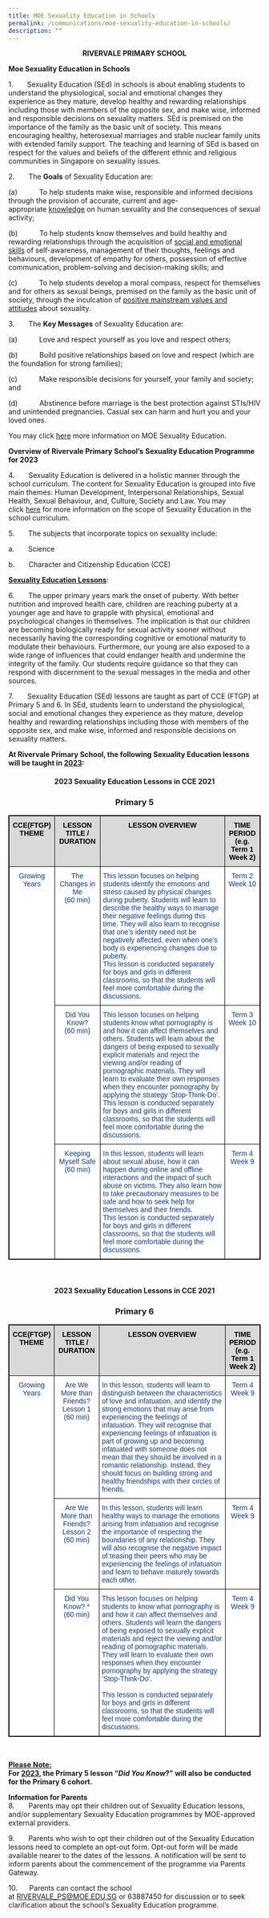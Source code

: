 ```yaml
---
title: MOE Sexuality Education in Schools
permalink: /communications/moe-sexuality-education-in-schools/
description: ""
---
```

<p style="text-align:center;"><b>RIVERVALE PRIMARY SCHOOL</b></p>

**Moe Sexuality Education in Schools**

1.&nbsp;&nbsp;&nbsp;&nbsp;&nbsp;&nbsp;&nbsp;Sexuality Education (SEd) in schools is about enabling students to understand the physiological, social and emotional changes they experience as they mature, develop healthy and rewarding relationships including those with members of the opposite sex, and make wise, informed and responsible decisions on sexuality matters. SEd is premised on the importance of the family as the basic unit of society. This means encouraging healthy, heterosexual marriages and stable nuclear family units with extended family support. The teaching and learning of SEd is based on respect for the values and beliefs of the different ethnic and religious communities in Singapore on sexuality issues.

2.&nbsp;&nbsp;&nbsp;&nbsp;&nbsp;&nbsp; The&nbsp;**Goals**&nbsp;of Sexuality Education are:

(a)&nbsp;&nbsp;&nbsp;&nbsp;&nbsp;&nbsp;&nbsp;&nbsp;&nbsp;&nbsp;&nbsp;To help students make wise, responsible and informed decisions through the provision of accurate, current and age-appropriate&nbsp;<u>knowledge</u>&nbsp;on human sexuality and the consequences of sexual activity;

(b)&nbsp;&nbsp;&nbsp;&nbsp;&nbsp;&nbsp;&nbsp;&nbsp;&nbsp;&nbsp;&nbsp;To help students know themselves and build healthy and rewarding relationships through the acquisition of&nbsp;<u>social and emotional skills</u>&nbsp;of self-awareness, management of their thoughts, feelings and behaviours, development of empathy for others, possession of effective communication, problem-solving and decision-making skills; and

(c)&nbsp;&nbsp;&nbsp;&nbsp;&nbsp;&nbsp;&nbsp;&nbsp;&nbsp;&nbsp;&nbsp;To help students develop a moral compass, respect for themselves and for others as sexual beings, premised on the family as the basic unit of society, through the inculcation of&nbsp;<u>positive mainstream values and attitudes</u>&nbsp;about sexuality.

3.&nbsp;&nbsp;&nbsp;&nbsp;&nbsp;&nbsp; The&nbsp;**Key Messages**&nbsp;of Sexuality Education are:

(a)&nbsp;&nbsp;&nbsp;&nbsp;&nbsp;&nbsp;&nbsp;&nbsp;&nbsp;&nbsp;&nbsp;Love and respect yourself as you love and respect others;

(b)&nbsp;&nbsp;&nbsp;&nbsp;&nbsp;&nbsp;&nbsp;&nbsp;&nbsp;&nbsp;&nbsp;Build positive relationships based on love and respect (which are the foundation for strong families);

(c)&nbsp;&nbsp;&nbsp;&nbsp;&nbsp;&nbsp;&nbsp;&nbsp;&nbsp;&nbsp;&nbsp;Make responsible decisions for yourself, your family and society; and

(d)&nbsp;&nbsp;&nbsp;&nbsp;&nbsp;&nbsp;&nbsp;&nbsp;&nbsp;&nbsp;&nbsp;Abstinence before marriage is the best protection against STIs/HIV and unintended pregnancies. Casual sex can harm and hurt you and your loved ones.

You may&nbsp;click&nbsp;[here](https://go.gov.sg/moe-sexuality-education)&nbsp;more information on MOE Sexuality Education.

**Overview of Rivervale Primary**&nbsp;**School’s**&nbsp;**Sexuality Education Programme for 2023**

4.&nbsp;&nbsp;&nbsp;&nbsp;&nbsp;&nbsp; Sexuality Education is delivered in a holistic manner through the school curriculum.&nbsp;The content for Sexuality Education is grouped into five main themes: Human Development, Interpersonal Relationships, Sexual Health, Sexual Behaviour, and, Culture, Society and Law. You may click&nbsp;[here](https://go.gov.sg/moe-sexuality-education-scope)&nbsp;for more information on the scope of Sexuality Education in the school curriculum.

5.&nbsp;&nbsp;&nbsp;&nbsp;&nbsp;&nbsp; The subjects that incorporate topics on sexuality include:

a.&nbsp;&nbsp;&nbsp;&nbsp;&nbsp;&nbsp;&nbsp;Science

b.&nbsp;&nbsp;&nbsp;&nbsp;&nbsp;&nbsp;&nbsp;Character and Citizenship Education (CCE)

**<u>Sexuality Education Lessons</u>**:

6.&nbsp;&nbsp;&nbsp;&nbsp;&nbsp;&nbsp; The upper primary years mark the onset of puberty. With better nutrition and improved health care, children are reaching puberty at a younger age and have to grapple with physical, emotional and psychological changes in themselves. The implication is that our children are becoming biologically ready for sexual activity sooner without necessarily having the corresponding cognitive or emotional maturity to modulate their behaviours. Furthermore, our young are also exposed to a wide range of influences that could endanger health and undermine the integrity of the family. Our students require guidance so that they can respond with discernment to the sexual messages in the media and other sources.

7\. &nbsp;&nbsp;&nbsp;&nbsp;&nbsp; Sexuality Education (SEd) lessons are taught as part of CCE (FTGP) at Primary 5 and 6. In SEd, students learn to understand the physiological, social and emotional changes they experience as they mature, develop healthy and rewarding relationships including those with members of the opposite sex, and make wise, informed and responsible decisions on sexuality matters.&nbsp;

  

**At Rivervale Primary School, the following Sexuality Education lessons will be taught in&nbsp;<u>2023</u>:**

<h4 style="text-align:center;">2023 Sexuality Education Lessons in CCE 2021</h4>

<h3 style="text-align:center;">Primary 5</h3>

<style type="text/css">
.tg  {border-collapse:collapse;border-spacing:0;}
.tg td{border-color:black;border-style:solid;border-width:1px;font-family:Arial, sans-serif;font-size:14px;
  overflow:hidden;padding:10px 5px;word-break:normal;}
.tg th{border-color:black;border-style:solid;border-width:1px;font-family:Arial, sans-serif;font-size:14px;
  font-weight:normal;overflow:hidden;padding:10px 5px;word-break:normal;}
.tg .tg-vlyg{background-color:#D9D9D9;color:#0C3989;font-weight:bold;text-align:center;vertical-align:top}
.tg .tg-u2s6{background-color:#FFF;color:#0C3989;text-align:center;vertical-align:top}
.tg .tg-vvbc{background-color:#FFF;color:#0C3989;text-align:left;vertical-align:top}
</style>
<table class="tg" style="border: 1px solid black">
<thead>
  <tr>
    <th class="tg-vlyg" style="border: 1px solid black"><span style="color:black">CCE(FTGP) THEME</span></th>
    <th class="tg-vlyg" style="border: 1px solid black"><span style="color:black">LESSON TITLE / DURATION</span></th>
    <th class="tg-vlyg" style="border: 1px solid black"><span style="color:black">LESSON OVERVIEW</span></th>
    <th class="tg-vlyg" style="border: 1px solid black"><span style="color:black">TIME PERIOD</span><br><span style="color:black">(e.g. Term 1 Week 2)</span></th>
  </tr>
</thead>
<tbody>
  <tr>
    <td class="tg-u2s6" rowspan="3" style="border: 1px solid black">Growing Years</td>
    <td class="tg-u2s6" style="border: 1px solid black">The Changes in Me<br>(60 min)</td>
    <td class="tg-vvbc" style="border: 1px solid black">This lesson focuses on helping students identify the emotions and stress caused by physical changes during puberty. Students will learn to describe the healthy ways to manage their negative feelings during this time. They will also learn to recognise that one’s identity need not be negatively affected, even when one’s body is experiencing changes due to puberty.<br>This lesson is conducted separately for boys and girls in different classrooms, so that the students will feel more comfortable during the discussions.</td>
    <td class="tg-u2s6" style="border: 1px solid black">Term 2 Week 10</td>
  </tr>
  <tr>
    <td class="tg-u2s6" style="border: 1px solid black"> Did You Know?<br>(60 min)<br> </td>
    <td class="tg-vvbc" style="border: 1px solid black">This lesson focuses on helping students know what pornography is and how it can affect themselves and others. Students will learn about the dangers of being exposed to sexually explicit materials and reject the viewing and/or reading of pornographic materials. They will learn to evaluate their own responses when they encounter pornography by applying the strategy ‘Stop-Think-Do’.<br>This lesson is conducted separately for boys and girls in different classrooms, so that the students will feel more comfortable during the discussions.</td>
    <td class="tg-u2s6" style="border: 1px solid black">Term 3 Week 10</td>
  </tr>
  <tr>
    <td class="tg-u2s6" style="border: 1px solid black">Keeping Myself Safe<br>(60 min)<br> </td>
    <td class="tg-vvbc" style="border: 1px solid black">In this lesson, students will learn about sexual abuse, how it can happen during online and offline interactions and the impact of such abuse on victims. They also learn how to take precautionary measures to be safe and how to seek help for themselves and their friends.<br>This lesson is conducted separately for boys and girls in different classrooms, so that the students will feel more comfortable during the discussions.</td>
    <td class="tg-u2s6" style="border: 1px solid black">Term 4 Week 9</td>
  </tr>
</tbody>
</table><br>

<h4 style="text-align:center;">2023 Sexuality Education Lessons in CCE 2021</h4>

<h3 style="text-align:center;">Primary 6</h3>

<style type="text/css">
.tg  {border-collapse:collapse;border-spacing:0;}
.tg td{border-color:black;border-style:solid;border-width:1px;font-family:Arial, sans-serif;font-size:14px;
  overflow:hidden;padding:10px 5px;word-break:normal;}
.tg th{border-color:black;border-style:solid;border-width:1px;font-family:Arial, sans-serif;font-size:14px;
  font-weight:normal;overflow:hidden;padding:10px 5px;word-break:normal;}
.tg .tg-vlyg{background-color:#D9D9D9;color:#0C3989;font-weight:bold;text-align:center;vertical-align:top}
.tg .tg-u2s6{background-color:#FFF;color:#0C3989;text-align:center;vertical-align:top}
.tg .tg-vvbc{background-color:#FFF;color:#0C3989;text-align:left;vertical-align:top}
</style>
<table class="tg" style="border: 1px solid black">
<thead>
  <tr>
    <th class="tg-vlyg" style="border: 1px solid black"><span style="color:black">CCE(FTGP) THEME</span></th>
    <th class="tg-vlyg" style="border: 1px solid black"><span style="color:black">LESSON TITLE / DURATION</span></th>
    <th class="tg-vlyg" style="border: 1px solid black"><span style="color:black">LESSON OVERVIEW</span></th>
    <th class="tg-vlyg" style="border: 1px solid black"><span style="color:black">TIME PERIOD</span><br><span style="color:black">(e.g. Term 1 Week 2)</span></th>
  </tr>
</thead>
<tbody>
  <tr>
    <td class="tg-u2s6" rowspan="3" style="border: 1px solid black">Growing Years</td>
    <td class="tg-u2s6" style="border: 1px solid black">Are We More than Friends?<br>Lesson 1<br>(60 min)</td>
    <td class="tg-vvbc" style="border: 1px solid black">In this lesson, students will learn to distinguish between the characteristics of love and infatuation, and identify the strong emotions that may arise from experiencing the feelings of infatuation. They will recognise that experiencing feelings of infatuation is part of growing up and becoming infatuated with someone does not mean that they should be involved in a romantic relationship. Instead, they should focus on building strong and healthy friendships with their circles of friends.</td>
    <td class="tg-u2s6" style="border: 1px solid black">Term 4 Week 9</td>
  </tr>
  <tr>
    <td class="tg-u2s6" style="border: 1px solid black">Are We More than Friends?<br>Lesson 2<br>(60 min)</td>
    <td class="tg-vvbc" style="border: 1px solid black">In this lesson, students will learn healthy ways to manage the emotions arising from infatuation and recognise the importance of respecting the boundaries of any relationship. They will also recognise the negative impact of teasing their peers who may be experiencing the feelings of infatuation and learn to behave maturely towards each other.</td>
    <td class="tg-u2s6" style="border: 1px solid black">Term 4 Week 9</td>
  </tr>
  <tr>
    <td class="tg-u2s6" style="border: 1px solid black">Did You Know? *<br>(60 min)<br> <br> </td>
    <td class="tg-vvbc" style="border: 1px solid black">This lesson focuses on helping students to know what pornography is and how it can affect themselves and others. Students will learn the dangers of being exposed to sexually explicit materials and reject the viewing and/or reading of pornographic materials. They will learn to evaluate their own responses when they encounter pornography by applying the strategy ‘Stop-Think-Do’.<br> <br>This lesson is conducted separately for boys and girls in different classrooms, so that the students will feel more comfortable during the discussions.</td>
    <td class="tg-u2s6">Term 4 Week 9</td>
  </tr>
</tbody>
</table><br>

**<u>Please Note:</u>** <br>
**For&nbsp;<u>2023</u>, the Primary 5 lesson “_Did You Know_?” will also be conducted for the Primary 6 cohort.**

**Information for Parents** <br>
8.&nbsp;&nbsp;&nbsp;&nbsp;&nbsp;&nbsp; Parents may opt their children out of Sexuality Education lessons, and/or supplementary Sexuality Education programmes by MOE-approved external providers.

9.&nbsp;&nbsp;&nbsp;&nbsp;&nbsp;&nbsp; Parents who wish to opt their children out of the Sexuality Education lessons need to complete an opt-out form.&nbsp;Opt-out form will be made available nearer to the dates of the lessons. A notification will be sent to inform parents about the commencement of the programme via Parents Gateway.

10.&nbsp;&nbsp;&nbsp;&nbsp;&nbsp; Parents can contact the school at&nbsp;[RIVERVALE\_PS@MOE.EDU.SG](mailto:RIVERVALE_PS@MOE.EDU.SG)&nbsp;or&nbsp;63887450&nbsp;for discussion or to seek clarification about the school’s Sexuality Education programme.